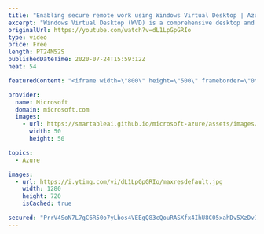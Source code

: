 ```yaml
---
title: "Enabling secure remote work using Windows Virtual Desktop | Azure Friday"
excerpt: "Windows Virtual Desktop (WVD) is a comprehensive desktop and app virtualization service running in Azure to enable secure remote work. Christiaan Brinkhoff joins Scott Hanselman to show how WVD is different from other desktop virtualization technologies, as well as how easy it is to implement and maintain."
originalUrl: https://youtube.com/watch?v=dL1LpGpGRIo
type: video
price: Free
length: PT24M52S
publishedDateTime: 2020-07-24T15:59:12Z
heat: 54

featuredContent: "<iframe width=\"800\" height=\"500\" frameborder=\"0\" src=\"https://www.youtube.com/embed/dL1LpGpGRIo\" allow=\"accelerometer; autoplay; encrypted-media; gyroscope; picture-in-picture\" allowfullscreen></iframe>"

provider:
  name: Microsoft
  domain: microsoft.com
  images:
    - url: https://smartableai.github.io/microsoft-azure/assets/images/organizations/microsoft.com-50x50.jpg
      width: 50
      height: 50

topics:
  - Azure

images:
  - url: https://i.ytimg.com/vi/dL1LpGpGRIo/maxresdefault.jpg
    width: 1280
    height: 720
    isCached: true

secured: "PrrV4SoN7L7gC6R50o7yLbos4VEEgQ83cQouRASXfx4IhU8C05xahDv5XzDvIb+QtswWphlRYWg1UoT6usM4wNbDO1aYUXXvL8XlAq/j7ql8raCYiVBfKZFZehp94peoaVZayUlup0GGPqCPp/mj+G/tNVRC1SlffqOofCJz5pd2Z3mcXU+BAWlMK3LLl96ytRGjRTVbVDkWby01eCFZ9/60TD7qhxvAxK7WzrEepRs9CGCKLb1WkBdJkH1Mjd7TLub2l6vK5CG2iNQGD6aEvH9NA80cmts+cfbIBMzvw0bQDXFvEhrKSaxieqq4L5Whsaof4exie+AVVPUIliyD6uqVc9MtqJvcjmtvOUh05fXFwX7CA1ZEatajhyvw2aFCnHJsDSIyRAR1lJgNaNUz6KvQKAIXepQk+8dNqpXl5WU=;QegmIleeK1+ms2amuuWBQw=="
---
```



